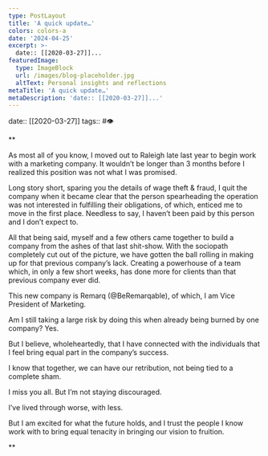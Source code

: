 ```yaml
---
type: PostLayout
title: 'A quick update…'
colors: colors-a
date: '2024-04-25'
excerpt: >-
  date:: [[2020-03-27]]...
featuredImage:
  type: ImageBlock
  url: /images/blog-placeholder.jpg
  altText: Personal insights and reflections
metaTitle: 'A quick update…'
metaDescription: 'date:: [[2020-03-27]]...'
---
```


date:: [[2020-03-27]]
tags:: #👁 

**

As most all of you know, I moved out to Raleigh late last year to begin work with a marketing company. It wouldn’t be longer than 3 months before I realized this position was not what I was promised.

  

Long story short, sparing you the details of wage theft & fraud, I quit the company when it became clear that the person spearheading the operation was not interested in fulfilling their obligations, of which, enticed me to move in the first place. Needless to say, I haven’t been paid by this person and I don’t expect to.

  

All that being said, myself and a few others came together to build a company from the ashes of that last shit-show. With the sociopath completely cut out of the picture, we have gotten the ball rolling in making up for that previous company’s lack. Creating a powerhouse of a team which, in only a few short weeks, has done more for clients than that previous company ever did.

  

This new company is Remarq (@BeRemarqable), of which, I am Vice President of Marketing.

  

Am I still taking a large risk by doing this when already being burned by one company? Yes.

  

But I believe, wholeheartedly, that I have connected with the individuals that I feel bring equal part in the company’s success.

  

I know that together, we can have our retribution, not being tied to a complete sham.

  

I miss you all. But I’m not staying discouraged. 

  

I’ve lived through worse, with less. 

  

But I am excited for what the future holds, and I trust the people I know work with to bring equal tenacity in bringing our vision to fruition.

**